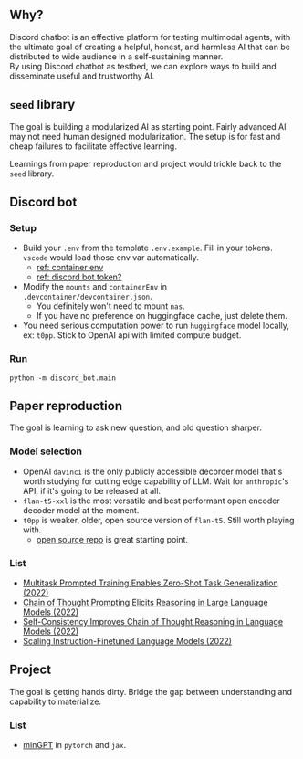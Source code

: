 ## Why?
Discord chatbot is an effective platform for testing multimodal agents, with the ultimate goal of creating a helpful, honest, and harmless AI that can be distributed to wide audience in a self-sustaining manner.  
By using Discord chatbot as testbed, we can explore ways to build and disseminate useful and trustworthy AI.

## `seed` library
The goal is building a modularized AI as starting point. Fairly advanced AI may not need human designed modularization. The setup is for fast and cheap failures to facilitate effective learning. 

Learnings from paper reproduction and project would trickle back to the `seed` library.

## Discord bot
### Setup
- Build your `.env` from the template `.env.example`. Fill in your tokens. `vscode` would load those env var automatically.
  - [ref: container env](https://code.visualstudio.com/remote/advancedcontainers/environment-variables#_option-2-use-an-env-file)
  - [ref: discord bot token?](https://github.com/openai/gpt-discord-bot#setup)
- Modify the `mounts` and `containerEnv` in `.devcontainer/devcontainer.json`. 
  - You definitely won't need to mount `nas`. 
  - If you have no preference on huggingface cache, just delete them. 
- You need serious computation power to run `huggingface` model locally, ex: `t0pp`. Stick to OpenAI api with limited compute budget. 

### Run
```shell
python -m discord_bot.main
```

## Paper reproduction
The goal is learning to ask new question, and old question sharper. 

### Model selection
- OpenAI `davinci` is the only publicly accessible decorder model that's worth studying for cutting edge capability of LLM. Wait for `anthropic`'s API, if it's going to be released at all. 
- `flan-t5-xxl` is the most versatile and best performant open encoder decoder model at the moment. 
- `t0pp` is weaker, older, open source version of `flan-t5`. Still worth playing with. 
  - [open source repo](https://github.com/bigscience-workshop/t-zero) is great starting point. 


### List
- [Multitask Prompted Training Enables Zero-Shot Task Generalization (2022)](paper/sanhMultitaskPromptedTraining2022a/)
- [Chain of Thought Prompting Elicits Reasoning in Large Language Models (2022)](paper/weiChainThoughtPrompting2022/)
- [Self-Consistency Improves Chain of Thought Reasoning in Language Models (2022)](paper/wangSelfConsistencyImprovesChain2022a)
- [Scaling Instruction-Finetuned Language Models (2022)](paper/chungScalingInstructionFinetunedLanguage2022)

## Project
The goal is getting hands dirty. Bridge the gap between understanding and capability to materialize. 

### List
- [minGPT](project/minGPT) in `pytorch` and `jax`. 